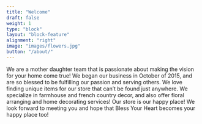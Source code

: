 ```yaml
---
title: "Welcome"
draft: false
weight: 1
type: "block"
layout: "block-feature"
alignment: "right"
image: "images/flowers.jpg"
button: "/about/"
---
```

We are a mother daughter team that is passionate about making the vision for your home come true! We began our business in October of 2015, and are so blessed to be fulfilling our passion and serving others. We love finding unique items for our store that can’t be found just anywhere. We specialize in farmhouse and french country decor, and also offer floral arranging and home decorating services! Our store is our happy place! We look forward to meeting you and hope that Bless Your Heart becomes your happy place too!